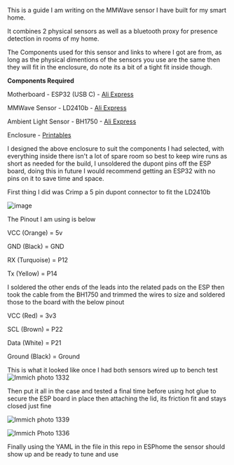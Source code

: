 This is a guide I am writing on the MMWave sensor I have built for my smart home.

It combines 2 physical sensors as well as a bluetooth proxy for presence detection in rooms of my home.

The Components used for this sensor and links to where I got are from, as long as the physical dimentions of the sensors you use are the same then they will fit in the enclosure, do note its a bit of a tight fit inside though.

**Components Required**

Motherboard - ESP32 (USB C) - [Ali Express](https://www.aliexpress.com/p/order/index.html)

MMWave Sensor - LD2410b - [Ali Express](https://www.aliexpress.com/item/1005005087204432.html)

Ambient Light Sensor - BH1750 - [Ali Express](https://www.aliexpress.com/p/order/index.html)

Enclosure - [Printables](https://www.printables.com/model/876849-presense-sensor-enclosure)

I designed the above enclosure to suit the components I had selected, with everything inside there isn't a lot of spare room so best to keep wire runs as short as needed for the build, I unsoldered the dupont pins off the ESP board, doing this in future I would recommend getting an ESP32 with no pins on it to save time and space.

First thing I did was Crimp a 5 pin dupont connector to fit the LD2410b

![image](https://github.com/Sharnyaaa/HASS-Presence/assets/73518453/65428451-3863-4a24-bc40-e6b60d7115b5)

The Pinout I am using is below

  VCC (Orange) = 5v
  
  GND (Black) = GND
  
  RX (Turquoise) = P12
  
  Tx (Yellow) = P14

I soldered the other ends of the leads into the related pads on the ESP then took the cable from the BH1750 and trimmed the wires to size and soldered those to the board with the below pinout

  VCC (Red) = 3v3
  
  SCL (Brown) = P22
  
  Data (White) = P21

  Ground (Black) = Ground

  This is what it looked like once I had both sensors wired up to bench test
![Immich photo 1332](https://github.com/Sharnyaaa/HASS-Presence/assets/73518453/8ce9a5c5-0660-4280-a665-e49168ab6617)

Then put it all in the case and tested a final time before using hot glue to secure the ESP board in place then attaching the lid, its friction fit and stays closed just fine

![Immich photo 1339](https://github.com/Sharnyaaa/HASS-Presence/assets/73518453/6d6a04c6-a431-4229-b0e8-0ce8d10ce60a)

![Immich Photo 1336](https://github.com/Sharnyaaa/HASS-Presence/assets/73518453/bf32d65b-1434-481a-a5e9-57011bd0a11c)

Finally using the YAML in the file in this repo in ESPhome the sensor should show up and be ready to tune and use
